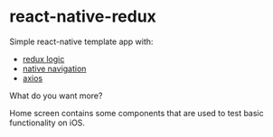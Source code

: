 # react-native-redux
Simple react-native template app with:
  * [redux logic](https://github.com/jeffbski/redux-logic)
  * [native navigation](https://reactnative.dev/docs/navigation)
  * [axios](https://www.npmjs.com/package/react-native-axios)
  
What do you want more?

Home screen contains some components that are used to test basic functionality on iOS.
